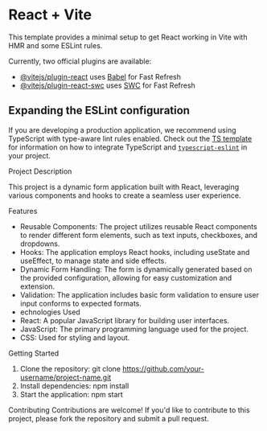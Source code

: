 # React + Vite

This template provides a minimal setup to get React working in Vite with HMR and some ESLint rules.

Currently, two official plugins are available:

- [@vitejs/plugin-react](https://github.com/vitejs/vite-plugin-react/blob/main/packages/plugin-react) uses [Babel](https://babeljs.io/) for Fast Refresh
- [@vitejs/plugin-react-swc](https://github.com/vitejs/vite-plugin-react/blob/main/packages/plugin-react-swc) uses [SWC](https://swc.rs/) for Fast Refresh

## Expanding the ESLint configuration

If you are developing a production application, we recommend using TypeScript with type-aware lint rules enabled. Check out the [TS template](https://github.com/vitejs/vite/tree/main/packages/create-vite/template-react-ts) for information on how to integrate TypeScript and [`typescript-eslint`](https://typescript-eslint.io) in your project.


Project Description

This project is a dynamic form application built with React, leveraging various components and hooks to create a seamless user experience.

Features
- Reusable Components: The project utilizes reusable React components to render different form elements, such as text inputs, checkboxes, and dropdowns.
- Hooks: The application employs React hooks, including useState and useEffect, to manage state and side effects.
- Dynamic Form Handling: The form is dynamically generated based on the provided configuration, allowing for easy customization and extension.
- Validation: The application includes basic form validation to ensure user input conforms to expected formats.
- echnologies Used
- React: A popular JavaScript library for building user interfaces.
- JavaScript: The primary programming language used for the project.
- CSS: Used for styling and layout.

Getting Started
1. Clone the repository: git clone https://github.com/your-username/project-name.git
2. Install dependencies: npm install
3. Start the application: npm start

Contributing
Contributions are welcome! If you'd like to contribute to this project, please fork the repository and submit a pull request.

